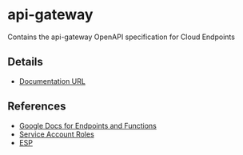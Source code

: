 # api-gateway

Contains the api-gateway OpenAPI specification for Cloud Endpoints

## Details

- [Documentation URL](https://endpointsportal.bookit-app-260021.cloud.goog/)

## References

- [Google Docs for Endpoints and Functions](https://cloud.google.com/endpoints/docs/openapi/get-started-cloud-functions#configure_esp)
- [Service Account Roles](https://cloud.google.com/endpoints/docs/openapi/api-access-overview)
- [ESP](https://github.com/cloudendpoints/esp/releases)
